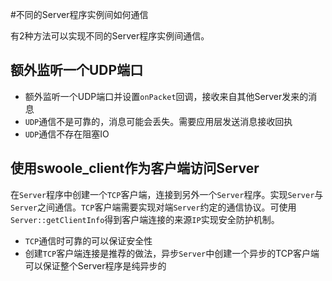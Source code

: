 #不同的Server程序实例间如何通信

有2种方法可以实现不同的Server程序实例间通信。

额外监听一个UDP端口
----------
* 额外监听一个UDP端口并设置`onPacket`回调，接收来自其他Server发来的消息
* `UDP`通信不是可靠的，消息可能会丢失。需要应用层发送消息接收回执
* `UDP`通信不存在阻塞IO

使用swoole_client作为客户端访问Server
-----
在`Server`程序中创建一个`TCP`客户端，连接到另外一个`Server`程序。实现`Server`与`Server`之间通信。`TCP`客户端需要实现对端`Server`约定的通信协议。可使用`Server::getClientInfo`得到客户端连接的来源`IP`实现安全防护机制。

* `TCP`通信时可靠的可以保证安全性
* 创建`TCP`客户端连接是推荐的做法，异步`Server`中创建一个异步的TCP客户端可以保证整个Server程序是纯异步的
